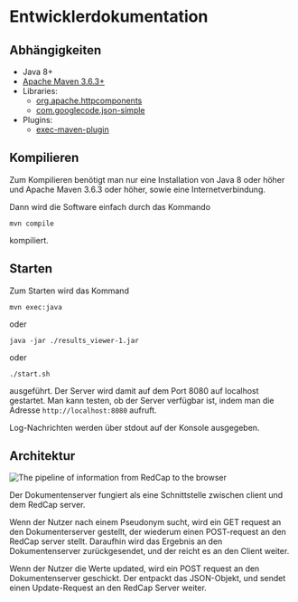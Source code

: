 Entwicklerdokumentation
========================

Abhängigkeiten
---------------

* Java 8+
* [Apache Maven 3.6.3+](https://maven.apache.org/)
* Libraries:
	* [org.apache.httpcomponents](https://mvnrepository.com/artifact/org.apache.httpcomponents)
	* [com.googlecode.json-simple](https://mvnrepository.com/artifact/com.googlecode.json-simple/json-simple)
* Plugins:
	* [exec-maven-plugin](https://www.mojohaus.org/exec-maven-plugin/)

Kompilieren
------------

Zum Kompilieren benötigt man nur eine Installation von Java 8 oder
höher und Apache Maven 3.6.3 oder höher, sowie eine Internetverbindung.

Dann wird die Software einfach durch das Kommando

	mvn compile

kompiliert.

Starten
--------

Zum Starten wird das Kommand

	mvn exec:java

oder

	java -jar ./results_viewer-1.jar

oder

	./start.sh

ausgeführt. Der Server wird damit auf dem Port 8080 auf localhost
gestartet. Man kann testen, ob der Server verfügbar ist, indem man die
Adresse `http://localhost:8080` aufruft.

Log-Nachrichten werden über stdout auf der Konsole ausgegeben.

Architektur
------------

![The pipeline of information from RedCap to the browser](./img/architecture.png)

Der Dokumentenserver fungiert als eine Schnittstelle zwischen client
und dem RedCap server.

Wenn der Nutzer nach einem Pseudonym sucht, wird ein GET request an
den Dokumenterserver gestellt, der wiederum einen POST-request an den
RedCap server stellt. Daraufhin wird das Ergebnis an den Dokumentenserver
zurückgesendet, und der reicht es an den Client weiter.

Wenn der Nutzer die Werte updated, wird ein POST request an den
Dokumentenserver geschickt. Der entpackt das JSON-Objekt, und sendet
einen Update-Request an den RedCap Server weiter.
